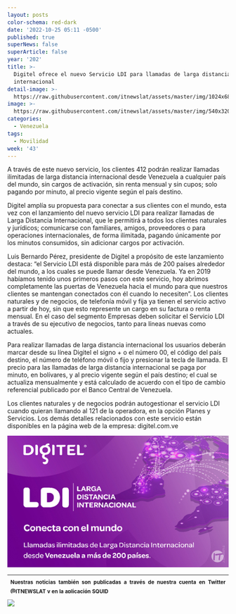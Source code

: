 ```yaml
---
layout: posts
color-schema: red-dark
date: '2022-10-25 05:11 -0500'
published: true
superNews: false
superArticle: false
year: '202'
title: >-
  Digitel ofrece el nuevo Servicio LDI para llamadas de larga distancia
  internacional
detail-image: >-
  https://raw.githubusercontent.com/itnewslat/assets/master/img/1024x680/LDI-digitel-g.jpg
image: >-
  https://raw.githubusercontent.com/itnewslat/assets/master/img/540x320/LDI-digitel-p.jpg
categories:
  - Venezuela
tags:
  - Movilidad
week: '43'
---
```

A través de este nuevo servicio, los clientes 412 podrán realizar llamadas ilimitadas de larga distancia internacional desde Venezuela a cualquier país del mundo, sin cargos de activación, sin renta mensual y sin cupos; solo pagando por minuto, al precio vigente según el país destino. 

Digitel amplía su propuesta para conectar a sus clientes con el mundo, esta vez con el lanzamiento del nuevo servicio LDI para realizar llamadas de Larga Distancia Internacional, que le permitirá a todos los clientes naturales y jurídicos; comunicarse con familiares, amigos, proveedores o para operaciones internacionales, de forma ilimitada, pagando únicamente por los minutos consumidos, sin adicionar cargos por activación.

Luis Bernardo Pérez, presidente de Digitel a propósito de este lanzamiento destaca: “el Servicio LDI está disponible para más de 200 países alrededor del mundo, a los cuales se puede llamar desde Venezuela. Ya en 2019 habíamos tenido unos primeros pasos con este servicio, hoy abrimos completamente las puertas de Venezuela hacia el mundo para que nuestros clientes se mantengan conectados con él cuando lo necesiten”.
Los clientes naturales y de negocios, de telefonía móvil y fija ya tienen el servicio activo a partir de hoy, sin que esto represente un cargo en su factura o renta mensual. En el caso del segmento Empresas deben solicitar el Servicio LDI a través de su ejecutivo de negocios, tanto para líneas nuevas como actuales.

Para realizar llamadas de larga distancia internacional los usuarios deberán marcar desde su línea Digitel el signo + o el número 00, el código del país destino, el número de teléfono móvil o fijo y presionar la tecla de llamada. El precio para las llamadas de larga distancia internacional se paga por minuto, en bolívares, y al precio vigente según el país destino; el cual se actualiza mensualmente y está calculado de acuerdo con el tipo de cambio referencial publicado por el Banco Central de Venezuela. 

Los clientes naturales y de negocios podrán autogestionar el servicio LDI cuando quieran llamando al 121 de la operadora, en la opción Planes y Servicios. Los demás detalles relacionados con este servicio están disponibles en la página web de la empresa: digitel.com.ve

![](https://raw.githubusercontent.com/itnewslat/assets/master/img/540x320/LDI-digitel-p.jpg)

<table style="height: 42px;" width="569">
<tbody>
<tr>
<td style="text-align: justify;"><sub><strong>Nuestras noticias también son publicadas a través de nuestra cuenta en Twitter <a href="https://twitter.com/itnewslat?lang=es">@ITNEWSLAT</a> y en la aplicación <a href="https://squidapp.co/en/">SQUID</a></strong></sub></td>
</tr>
</tbody>
</table>

<img src="https://tracker.metricool.com/c3po.jpg?hash=56f88a41e39ab42c063cc51676587a04"/>